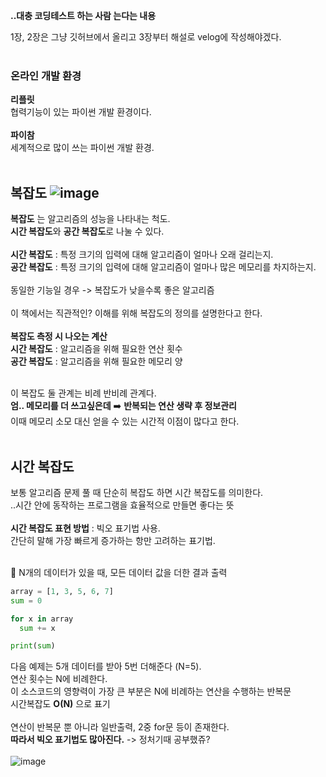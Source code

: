 **..대충 코딩테스트 하는 사람 는다는 내용**

1장, 2장은 그냥 깃허브에서 올리고 3장부터 해설로 velog에 작성해야겠다. <br>
<br>

### 온라인 개발 환경
**리플릿**<br>
협력기능이 있는 파이썬 개발 환경이다.<br><br>
**파이참**<br>
세계적으로 많이 쓰는 파이썬 개발 환경. <br>
<br>

## 복잡도 ![image](https://github.com/YoonJoony/thisiscoding/assets/110625854/387fc30c-5a6e-401f-8352-089509084322)
**복잡도** 는 알고리즘의 성능을 나타내는 척도. <br>
**시간 복잡도**와 **공간 복잡도**로 나눌 수 있다. <br>
<br>
**시간 복잡도** : 특정 크기의 입력에 대해 알고리즘이 얼마나 오래 걸리는지. <br>
**공간 복잡도** : 특정 크기의 입력에 대해 알고리즘이 얼마나 많은 메모리를 차지하는지. <br>
<br>
동일한 기능일 경우 -> 복잡도가 낮을수록 좋은 알고리즘 <br>
<br>
이 책에서는 직관적인? 이해를 위해 복잡도의 정의를 설명한다고 한다.<br><br>
**복잡도 측정 시 나오는 계산**<br>
**시간 복잡도** : 알고리즘을 위해 필요한 연산 횟수 <br>
**공간 복잡도** : 알고리즘을 위해 필요한 메모리 양 <br>
<br>

이 복잡도 둘 관계는 비례 반비례 관계다. <br>
**엄.. 메모리를 더 쓰고싶은데** ➡️ **반복되는 연산 생략 후 정보관리** <br>
이때 메모리 소모 대신 얻을 수 있는 시간적 이점이 많다고 한다.
<br><br>

## 시간 복잡도
보통 알고리즘 문제 풀 때 단순히 복잡도 하면 시간 복잡도를 의미한다. <br>
..시간 안에 동작하는 프로그램을 효율적으로 만들면 좋다는 뜻 <br><br>
**시간 복잡도 표현 방법** : 빅오 표기법 사용. <br>
간단히 말해 가장 빠르게 증가하는 항만 고려하는 표기법. <br><br>

🎨 N개의 데이터가 있을 때, 모든 데이터 값을 더한 결과 출력 <br>
~~~py
array = [1, 3, 5, 6, 7]
sum = 0

for x in array
  sum += x

print(sum)
~~~

다음 예제는 5개 데이터를 받아 5번 더해준다 (N=5).<br>
연산 횟수는 N에 비례한다.<br>
이 소스코드의 영향력이 가장 큰 부분은 N에 비례하는 연산을 수행하는 반복문<br>
시간복잡도 **O(N)** 으로 표기 
<br>
<br>
연산이 반복문 뿐 아니라 일반출력, 2중 for문 등이 존재한다. <br>
**따라서 빅오 표기법도 많아진다.** -> 정처기때 공부했쥬? <br><br>
![image](https://github.com/YoonJoony/thisiscoding/assets/110625854/5a0d432e-b2d8-4fd0-ae7d-138f8d4ff609)

